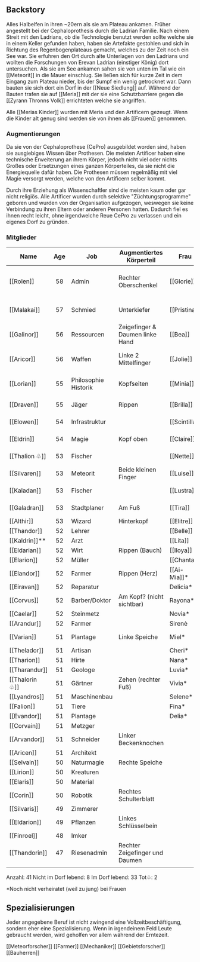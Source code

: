 
## Backstory
Alles Halbelfen in ihren ~20ern als sie am Plateau ankamen.
Früher angestellt bei der Cephaloprothesis durch die Ladrian Familie.
Nach einem Streit mit den Ladrians, ob die Technologie benutzt werden sollte welche sie in einem Keller gefunden haben, haben sie Artefakte gestohlen und sich in Richtung des Regenbogenplateaus gemacht, welches zu der Zeit noch ein See war. Sie erfuhren den Ort durch alte Unterlagen von den Ladrians und wollten die Forschungen von Erevan Ladrian (einstiger König) dort untersuchen. Als sie am See ankamen sahen sie von unten im Tal wie ein [[Meteorit]] in die Mauer einschlug.
Sie ließen sich für kurze Zeit in dem Eingang zum Plateau nieder, bis der Sumpf ein wenig getrocknet war. Dann bauten sie sich dort ein Dorf in der [[Neue Siedlung]] auf.
Während der Bauten trafen sie auf [[Meria]] mit der sie eine Schutzbarriere gegen die [[Zyrann Thronns Volk]] errichteten welche sie angriffen.

Alle [[Merias Kinder]] wurden mit Meria und den Artificern gezeugt. Wenn die Kinder alt genug sind werden sie von ihnen als [[Frauen]] genommen.

### Augmentierungen
Da sie von der Cephaloprothese (CePro) ausgebildet worden sind, haben sie ausgiebiges Wissen über Prothesen. Die meisten Artificer haben eine technische Erweiterung an ihrem Körper, jedoch nicht viel oder nichts Großes oder Ersetzungen eines ganzen Körperteiles, da sie nicht die Energiequelle dafür haben. Die Prothesen müssen regelmäßig mit viel Magie versorgt werden, welche von den Artificern selber kommt.

Durch ihre Erziehung als Wissenschaftler sind die meisten kaum oder gar nicht religiös.
Alle Artificer wurden durch selektive "Züchtungsprogramme" geboren und wurden von der Organisation aufgezogen, weswegen sie keine Verbindung zu ihren Eltern oder anderen Personen hatten. Dadurch fiel es ihnen recht leicht, ohne irgendwelche Reue CePro zu verlassen und ein eigenes Dorf zu gründen.

### Mitglieder

| Name           | Age | Job                  | Augmentiertes Körperteil        | Frau          | [[Dorfkinder]]                           | Wohnort       |
| -------------- | :-: | -------------------- | ------------------------------- | ------------- | ---------------------------------------- | ------------- |
| [[Rolen]]      | 58  | Admin                | Rechter Oberschenkel            | [[Glorie]]    | Adara(13), Elara(9), Blaize(4), Quinn(1) | 2.1           |
| [[Malakai]]    | 57  | Schmied              | Unterkiefer                     | [[Pristina]]  | Kiran(12), Lian(8), Galen(3)             | 1.1           |
| [[Galinor]]    | 56  | Ressourcen           | Zeigefinger & Daumen linke Hand | [[Bea]]       | Leona(11), Julen(8), Darion(2)           | 2.2           |
| [[Aricor]]     | 56  | Waffen               | Linke 2 Mittelfinger            | [[Jolie]]     | Noemi(11), Ciel(7), Alaric(1)            | 1.2           |
| [[Lorian]]     | 55  | Philosophie Historik | Kopfseiten                      | [[Minia]]     | Sagea(10), Hana(6), Charis(0)            | 1.3           |
| [[Draven]]     | 55  | Jäger                | Rippen                          | [[Brilla]]    | Ciale(10), Evan(6)                       | Wald Jagdhaus |
| [[Elowen]]     | 54  | Infrastruktur        |                                 | [[Scintilla]] | Yara(9), Tarel(5)                        | 2.3           |
| [[Eldrin]]     | 54  | Magie                | Kopf oben                       | [[Claire]]    | Leonis(9), Miran(4)                      | 1.4           |
| [[Thalion ♧]]  | 53  | Fischer              |                                 | [[Nette]]     | Kirana(8), Ivo(4)                        | See           |
| [[Silvaren]]   | 53  | Meteorit             | Beide kleinen Finger            | [[Luise]]     | Gala(7), Fay(3)                          | 1.5           |
| [[Kaladan]]    | 53  | Fischer              |                                 | [[Lustra]]    | Dante(6), Eli(2)                         | See           |
| [[Galadran]]   | 53  | Stadtplaner          | Am Fuß                          | [[Tira]]      | Arya(5), Wyn(0)                          | 2.4           |
| [[Althir]]     | 53  | Wizard               | Hinterkopf                      | [[Elitre]]    | Faris(4)                                 | 1.6           |
| [[Thandor]]    | 52  | Lehrer               |                                 | [[Belle]]     | Cora(3)                                  | 2.5           |
| [[Kaldrin]]**  | 52  | Arzt                 |                                 | [[Lita]]      | Pia(2)                                   | 2.6           |
| [[Eldarian]]   | 52  | Wirt                 | Rippen (Bauch)                  | [[Iloya]]     | Tara(1)                                  | Taverne       |
| [[Elarion]]    | 52  | Müller               |                                 | [[Chantal]]   |                                          | Mühle         |
| [[Elandor]]    | 52  | Farmer               | Rippen (Herz)                   | [[Ai-Mia]]*   |                                          | Farm          |
| [[Eiravan]]    | 52  | Reparatur            |                                 | Delicia*      |                                          | 2.7           |
| [[Corvus]]     | 52  | Barber/Doktor        | Am Kopf? (nicht sichtbar)       | Rayona*       |                                          | 4.1           |
| [[Caelar]]     | 52  | Steinmetz            |                                 | Novia*        |                                          | 1.7           |
| [[Arandur]]    | 52  | Farmer               |                                 | Sirenè        |                                          | Farm          |
| [[Varian]]     | 51  | Plantage             | Linke Speiche                   | Miel*         |                                          | Farm Plantage |
| [[Thelador]]   | 51  | Artisan              |                                 | Cheri*        |                                          | 3.3           |
| [[Tharion]]    | 51  | Hirte                |                                 | Nana*         |                                          | Zelt          |
| [[Tharandur]]  | 51  | Geologe              |                                 | Luvia*        |                                          | 4.2           |
| [[Thalorin ♧]] | 51  | Gärtner              | Zehen (rechter Fuß)             | Vivia*        |                                          | 4.8           |
| [[Lyandros]]   | 51  | Maschinenbau         |                                 | Selene*       |                                          | 3.4           |
| [[Falion]]     | 51  | Tiere                |                                 | Fina*         |                                          | 3.1           |
| [[Evandor]]    | 51  | Plantage             |                                 | Delia*        |                                          | Plantage      |
| [[Corvain]]    | 51  | Metzger              |                                 |               |                                          | 3.2           |
| [[Arvandor]]   | 51  | Schneider            | Linker Beckenknochen            |               |                                          | 4.3           |
| [[Aricen]]     | 51  | Architekt            |                                 |               |                                          | 4.4           |
| [[Selvain]]    | 50  | Naturmagie           | Rechte Speiche                  |               |                                          | 3.5           |
| [[Lirion]]     | 50  | Kreaturen            |                                 |               |                                          | 3.6           |
| [[Elaris]]     | 50  | Material             |                                 |               |                                          | 4.5           |
| [[Corin]]      | 50  | Robotik              | Rechtes Schulterblatt           |               |                                          | 4.6           |
| [[Silvaris]]   | 49  | Zimmerer             |                                 |               |                                          | 4.7           |
| [[Eldarion]]   | 49  | Pflanzen             | Linkes Schlüsselbein            |               |                                          | 3.7           |
| [[Finroel]]    | 48  | Imker                |                                 |               |                                          | 3.8           |
| [[Thandorin]]  | 47  | Riesenadmin          | Rechter Zeigefinger und Daumen  |               |                                          | 3.9           |
|                |     |                      |                                 |               |                                          |               |

Anzahl: 41
Nicht im Dorf lebend: 8
Im Dorf lebend: 33
Tot♧: 2

\*Noch nicht verheiratet (weil zu jung) bei Frauen
## Spezialisierungen

Jeder angegebene Beruf ist nicht zwingend eine Vollzeitbeschäftigung, sondern eher eine Spezialisierung. Wenn in irgendeinem Feld Leute gebraucht werden, wird geholfen vor allem während der Erntezeit.

[[Meteorforscher]]
[[Farmer]]
[[Mechaniker]]
[[Gebietsforscher]]
[[Bauherren]]

